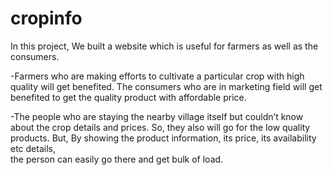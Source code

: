 # cropinfo
In this project, We built a website which is useful for farmers as well as the consumers.

-Farmers who are making efforts to cultivate a particular crop with high quality will get benefited. The consumers who are in marketing field 
will get benefited to get the quality product with affordable price. 

-The people who are staying the nearby village itself but couldn’t know about the crop details and prices. 
So, they also will go for the low quality products. But, By showing the product information, its price, its availability etc details,  
the person can easily go there and get bulk of load.
